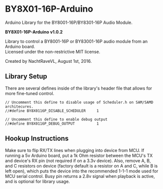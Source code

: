 # BY8X01-16P-Arduino
Arduino Library for the BY8001-16P/BY8301-16P Audio Module.

**BY8X01-16P-Arduino v1.0.2**

Library to control a BY8001-16P or BY83001-16P audio module from an Arduino board.  
Licensed under the non-restrictive MIT license.

Created by NachtRaveVL, August 1st, 2016.

## Library Setup

There are several defines inside of the library's header file that allows for more fine-tuned control.

```Arduino
// Uncomment this define to disable usage of Scheduler.h on SAM/SAMD architecures.
//#define BY8X0116P_DISABLE_SCHEDULER     1

// Uncomment this define to enable debug output
//#define BY8X0116P_DEBUG_OUTPUT          1
```

## Hookup Instructions

Make sure to flip RX/TX lines when plugging into device from MCU. If running a 5v Arduino board, put a 1k Ohm resistor between the MCU's TX and device's RX pin (not required if on a 3.3v device). Also, remove A, B, and C resistors on device (factory default is a resistor on A and C, while B is left open), which puts the device into the recommended 1-1-1 mode used for MCU serial control. Busy pin returns a 2.8v signal when playback is active, and is optional for library usage.
